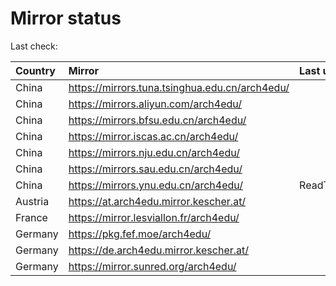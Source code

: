 <script src="./time.js"></script>
# Mirror status
Last check: <script type="text/javascript">localize(1694265454.6528726);</script>

|Country|Mirror|Last update|
|:------|:-----|:----------|
|China|https://mirrors.tuna.tsinghua.edu.cn/arch4edu/|<script type="text/javascript">localize(1694025169);</script>|
|China|https://mirrors.aliyun.com/arch4edu/|<script type="text/javascript">localize(1694025169);</script>|
|China|https://mirrors.bfsu.edu.cn/arch4edu/|<script type="text/javascript">localize(1694025169);</script>|
|China|https://mirror.iscas.ac.cn/arch4edu/|<script type="text/javascript">localize(1694025169);</script>|
|China|https://mirrors.nju.edu.cn/arch4edu/|<script type="text/javascript">localize(1694025169);</script>|
|China|https://mirrors.sau.edu.cn/arch4edu/|<script type="text/javascript">localize(1694025169);</script>|
|China|https://mirrors.ynu.edu.cn/arch4edu/|ReadTimeout|
|Austria|https://at.arch4edu.mirror.kescher.at/|<script type="text/javascript">localize(1694025169);</script>|
|France|https://mirror.lesviallon.fr/arch4edu/|<script type="text/javascript">localize(1694025169);</script>|
|Germany|https://pkg.fef.moe/arch4edu/|<script type="text/javascript">localize(1694025169);</script>|
|Germany|https://de.arch4edu.mirror.kescher.at/|<script type="text/javascript">localize(1694025169);</script>|
|Germany|https://mirror.sunred.org/arch4edu/|<script type="text/javascript">localize(1694025169);</script>|

<script src="./tablefilter/tablefilter.js"></script>
<script src="./table.js"></script>